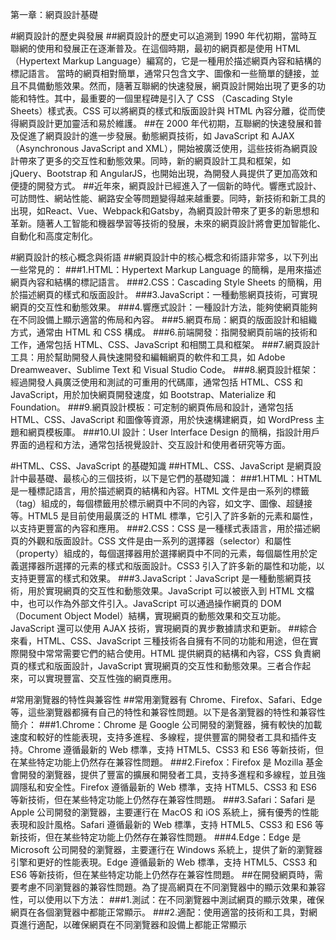 第一章：網頁設計基礎

#網頁設計的歷史與發展
##網頁設計的歷史可以追溯到 1990 年代初期，當時互聯網的使用和發展正在逐漸普及。在這個時期，最初的網頁都是使用 HTML （Hypertext Markup Language）編寫的，它是一種用於描述網頁內容和結構的標記語言。
當時的網頁相對簡單，通常只包含文字、圖像和一些簡單的鏈接，並且不具備動態效果。然而，隨著互聯網的快速發展，網頁設計開始出現了更多的功能和特性。其中，最重要的一個里程碑是引入了 CSS （Cascading Style Sheets）樣式表。CSS 可以將網頁的樣式和版面設計與 HTML 內容分離，從而使得網頁設計更加靈活和易於維護。
##在 2000 年代初期，互聯網的快速發展和普及促進了網頁設計的進一步發展。動態網頁技術，如 JavaScript 和 AJAX （Asynchronous JavaScript and XML），開始被廣泛使用，這些技術為網頁設計帶來了更多的交互性和動態效果。同時，新的網頁設計工具和框架，如 jQuery、Bootstrap 和 AngularJS，也開始出現，為開發人員提供了更加高效和便捷的開發方式。
##近年來，網頁設計已經進入了一個新的時代。響應式設計、可訪問性、網站性能、網路安全等問題變得越来越重要。同時，新技術和新工具的出現，如React、Vue、Webpack和Gatsby，為網頁設計帶來了更多的新思想和革新。隨著人工智能和機器學習等技術的發展，未來的網頁設計將會更加智能化、自動化和高度定制化。

#網頁設計的核心概念與術語
##網頁設計中的核心概念和術語非常多，以下列出一些常見的：
###1.HTML：Hypertext Markup Language 的簡稱，是用來描述網頁內容和結構的標記語言。
###2.CSS：Cascading Style Sheets 的簡稱，用於描述網頁的樣式和版面設計。
###3.JavaScript：一種動態網頁技術，可實現網頁的交互性和動態效果。
###4.響應式設計：一種設計方法，能夠使網頁能夠在不同設備上顯示適當的佈局和內容。
###5.網頁布局：網頁的版面設計和組織方式，通常由 HTML 和 CSS 構成。
###6.前端開發：指開發網頁前端的技術和工作，通常包括 HTML、CSS、JavaScript 和相關工具和框架。
###7.網頁設計工具：用於幫助開發人員快速開發和編輯網頁的軟件和工具，如 Adobe Dreamweaver、Sublime Text 和 Visual Studio Code。
###8.網頁設計框架：經過開發人員廣泛使用和測試的可重用的代碼庫，通常包括 HTML、CSS 和 JavaScript，用於加快網頁開發速度，如 Bootstrap、Materialize 和 Foundation。
###9.網頁設計模板：可定制的網頁佈局和設計，通常包括 HTML、CSS、JavaScript 和圖像等資源，用於快速構建網頁，如 WordPress 主題和網頁模板庫。
###10.UI 設計：User Interface Design 的簡稱，指設計用戶界面的過程和方法，通常包括視覺設計、交互設計和使用者研究等方面。

#HTML、CSS、JavaScript 的基礎知識
##HTML、CSS、JavaScript 是網頁設計中最基礎、最核心的三個技術，以下是它們的基礎知識：
###1.HTML：HTML 是一種標記語言，用於描述網頁的結構和內容。HTML 文件是由一系列的標籤（tag）組成的，每個標籤用於標示網頁中不同的內容，如文字、圖像、超鏈接等。HTML5 是目前使用最廣泛的 HTML 標準，它引入了許多新的元素和屬性，以支持更豐富的內容和應用。
###2.CSS：CSS 是一種樣式表語言，用於描述網頁的外觀和版面設計。CSS 文件是由一系列的選擇器（selector）和屬性（property）組成的，每個選擇器用於選擇網頁中不同的元素，每個屬性用於定義選擇器所選擇的元素的樣式和版面設計。CSS3 引入了許多新的屬性和功能，以支持更豐富的樣式和效果。
###3.JavaScript：JavaScript 是一種動態網頁技術，用於實現網頁的交互性和動態效果。JavaScript 可以被嵌入到 HTML 文檔中，也可以作為外部文件引入。JavaScript 可以通過操作網頁的 DOM（Document Object Model）結構，實現網頁的動態效果和交互功能。JavaScript 還可以使用 AJAX 技術，實現網頁的異步數據請求和更新。
##綜合來看，HTML、CSS、JavaScript 三種技術各自擁有不同的功能和用途，但在實際開發中常常需要它們的結合使用。HTML 提供網頁的結構和內容，CSS 負責網頁的樣式和版面設計，JavaScript 實現網頁的交互性和動態效果。三者合作起來，可以實現豐富、交互性強的網頁應用。

#常用瀏覽器的特性與兼容性
##常用瀏覽器有 Chrome、Firefox、Safari、Edge 等，這些瀏覽器都擁有自己的特性和兼容性問題。以下是各瀏覽器的特性和兼容性簡介：
###1.Chrome：Chrome 是 Google 公司開發的瀏覽器，擁有較快的加載速度和較好的性能表現，支持多進程、多線程，提供豐富的開發者工具和插件支持。Chrome 遵循最新的 Web 標準，支持 HTML5、CSS3 和 ES6 等新技術，但在某些特定功能上仍然存在兼容性問題。
###2.Firefox：Firefox 是 Mozilla 基金會開發的瀏覽器，提供了豐富的擴展和開發者工具，支持多進程和多線程，並且強調隱私和安全性。Firefox 遵循最新的 Web 標準，支持 HTML5、CSS3 和 ES6 等新技術，但在某些特定功能上仍然存在兼容性問題。
###3.Safari：Safari 是 Apple 公司開發的瀏覽器，主要運行在 MacOS 和 iOS 系統上，擁有優秀的性能表現和設計風格。Safari 遵循最新的 Web 標準，支持 HTML5、CSS3 和 ES6 等新技術，但在某些特定功能上仍然存在兼容性問題。
###4.Edge：Edge 是 Microsoft 公司開發的瀏覽器，主要運行在 Windows 系統上，提供了新的瀏覽器引擎和更好的性能表現。Edge 遵循最新的 Web 標準，支持 HTML5、CSS3 和 ES6 等新技術，但在某些特定功能上仍然存在兼容性問題。
##在開發網頁時，需要考慮不同瀏覽器的兼容性問題。為了提高網頁在不同瀏覽器中的顯示效果和兼容性，可以使用以下方法：
###1.測試：在不同瀏覽器中測試網頁的顯示效果，確保網頁在各個瀏覽器中都能正常顯示。
###2.適配：使用適當的技術和工具，對網頁進行適配，以確保網頁在不同瀏覽器和設備上都能正常顯示
